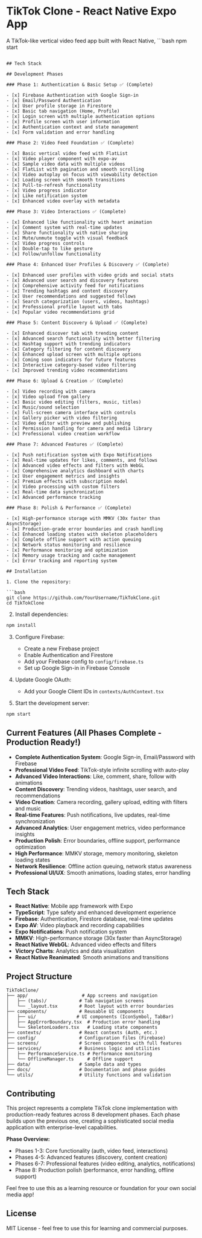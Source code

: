 # TikTok Clone - React Native Expo App

A TikTok-like vertical video feed app built with React Native, ```bash
npm start

````

## Tech Stack

## Development Phases

### Phase 1: Authentication & Basic Setup ✅ (Complete)

- [x] Firebase Authentication with Google Sign-in
- [x] Email/Password Authentication
- [x] User profile storage in Firestore
- [x] Basic tab navigation (Home, Profile)
- [x] Login screen with multiple authentication options
- [x] Profile screen with user information
- [x] Authentication context and state management
- [x] Form validation and error handling

### Phase 2: Video Feed Foundation ✅ (Complete)

- [x] Basic vertical video feed with FlatList
- [x] Video player component with expo-av
- [x] Sample video data with multiple videos
- [x] FlatList with pagination and smooth scrolling
- [x] Video autoplay on focus with viewability detection
- [x] Loading screen with smooth transitions
- [x] Pull-to-refresh functionality
- [x] Video progress indicator
- [x] Like notification system
- [x] Enhanced video overlay with metadata

### Phase 3: Video Interactions ✅ (Complete)

- [x] Enhanced like functionality with heart animation
- [x] Comment system with real-time updates
- [x] Share functionality with native sharing
- [x] Mute/unmute toggle with visual feedback
- [x] Video progress controls
- [x] Double-tap to like gesture
- [x] Follow/unfollow functionality

### Phase 4: Enhanced User Profiles & Discovery ✅ (Complete)

- [x] Enhanced user profiles with video grids and social stats
- [x] Advanced user search and discovery features
- [x] Comprehensive activity feed for notifications
- [x] Trending hashtags and content discovery
- [x] User recommendations and suggested follows
- [x] Search categorization (users, videos, hashtags)
- [x] Professional profile layout with tabs
- [x] Popular video recommendations grid

### Phase 5: Content Discovery & Upload ✅ (Complete)

- [x] Enhanced discover tab with trending content
- [x] Advanced search functionality with better filtering
- [x] Hashtag support with trending indicators
- [x] Category filtering for content discovery
- [x] Enhanced upload screen with multiple options
- [x] Coming soon indicators for future features
- [x] Interactive category-based video filtering
- [x] Improved trending video recommendations

### Phase 6: Upload & Creation ✅ (Complete)

- [x] Video recording with camera
- [x] Video upload from gallery
- [x] Basic video editing (filters, music, titles)
- [x] Music/sound selection
- [x] Full-screen camera interface with controls
- [x] Gallery picker with video filtering
- [x] Video editor with preview and publishing
- [x] Permission handling for camera and media library
- [x] Professional video creation workflow

### Phase 7: Advanced Features ✅ (Complete)

- [x] Push notification system with Expo Notifications
- [x] Real-time updates for likes, comments, and follows
- [x] Advanced video effects and filters with WebGL
- [x] Comprehensive analytics dashboard with charts
- [x] User engagement metrics and insights
- [x] Premium effects with subscription model
- [x] Video processing with custom filters
- [x] Real-time data synchronization
- [x] Advanced performance tracking

### Phase 8: Polish & Performance ✅ (Complete)

- [x] High-performance storage with MMKV (30x faster than AsyncStorage)
- [x] Production-grade error boundaries and crash handling
- [x] Enhanced loading states with skeleton placeholders
- [x] Complete offline support with action queuing
- [x] Network status monitoring and resilience
- [x] Performance monitoring and optimization
- [x] Memory usage tracking and cache management
- [x] Error tracking and reporting system

## Installation

1. Clone the repository:

```bash
git clone https://github.com/YourUsername/TikTokClone.git
cd TikTokClone
````

2. Install dependencies:

```bash
npm install
```

3. Configure Firebase:

   - Create a new Firebase project
   - Enable Authentication and Firestore
   - Add your Firebase config to `config/firebase.ts`
   - Set up Google Sign-in in Firebase Console

4. Update Google OAuth:

   - Add your Google Client IDs in `contexts/AuthContext.tsx`

5. Start the development server:

```bash
npm start
```

## Current Features (All Phases Complete - Production Ready!)

- **Complete Authentication System**: Google Sign-in, Email/Password with Firebase
- **Professional Video Feed**: TikTok-style infinite scrolling with auto-play
- **Advanced Video Interactions**: Like, comment, share, follow with animations
- **Content Discovery**: Trending videos, hashtags, user search, and recommendations
- **Video Creation**: Camera recording, gallery upload, editing with filters and music
- **Real-time Features**: Push notifications, live updates, real-time synchronization
- **Advanced Analytics**: User engagement metrics, video performance insights
- **Production Polish**: Error boundaries, offline support, performance optimization
- **High Performance**: MMKV storage, memory monitoring, skeleton loading states
- **Network Resilience**: Offline action queuing, network status awareness
- **Professional UI/UX**: Smooth animations, loading states, error handling

## Tech Stack

- **React Native**: Mobile app framework with Expo
- **TypeScript**: Type safety and enhanced development experience
- **Firebase**: Authentication, Firestore database, real-time updates
- **Expo AV**: Video playback and recording capabilities
- **Expo Notifications**: Push notification system
- **MMKV**: High-performance storage (30x faster than AsyncStorage)
- **React Native WebGL**: Advanced video effects and filters
- **Victory Charts**: Analytics and data visualization
- **React Native Reanimated**: Smooth animations and transitions

## Project Structure

```
TikTokClone/
├── app/                    # App screens and navigation
│   ├── (tabs)/            # Tab navigation screens
│   └── _layout.tsx        # Root layout with error boundaries
├── components/            # Reusable UI components
│   ├── ui/               # UI components (IconSymbol, TabBar)
│   ├── AppErrorBoundary.tsx  # Production error handling
│   └── SkeletonLoaders.tsx   # Loading state components
├── contexts/              # React contexts (Auth, etc.)
├── config/                # Configuration files (Firebase)
├── screens/               # Screen components with full features
├── services/              # Business logic and utilities
│   ├── PerformanceService.ts # Performance monitoring
│   └── OfflineManager.ts     # Offline support
├── data/                  # Sample data and types
├── docs/                  # Documentation and phase guides
└── utils/                 # Utility functions and validation
```

## Contributing

This project represents a complete TikTok clone implementation with production-ready features across 8 development phases. Each phase builds upon the previous one, creating a sophisticated social media application with enterprise-level capabilities.

**Phase Overview:**
- Phases 1-3: Core functionality (auth, video feed, interactions)
- Phases 4-5: Advanced features (discovery, content creation)
- Phases 6-7: Professional features (video editing, analytics, notifications)
- Phase 8: Production polish (performance, error handling, offline support)

Feel free to use this as a learning resource or foundation for your own social media app!

## License

MIT License - feel free to use this for learning and commercial purposes.
